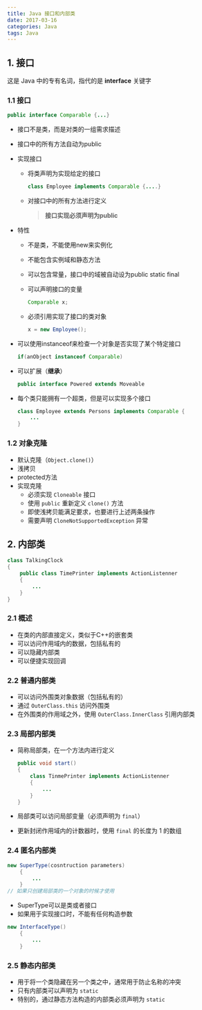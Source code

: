 ```yaml
---
title: Java 接口和内部类
date: 2017-03-16
categories: Java
tags: Java
---
```



## 1. 接口

这是 Java 中的专有名词，指代的是 **interface** 关键字


### 1.1 接口

```java
public interface Comparable {...}
```

<!-- more -->

- 接口不是类，而是对类的一组需求描述
- 接口中的所有方法自动为public
- 实现接口
    - 将类声明为实现给定的接口

        ```java
        class Employee implements Comparable {....}
        ```

    - 对接口中的所有方法进行定义

        > **接口实现必须声明为public**

- 特性
    - 不是类，不能使用new来实例化
    - 不能包含实例域和静态方法
    - 可以包含常量，接口中的域被自动设为public static final
    - 可以声明接口的变量

        ```java
        Comparable x;
        ```
    - 必须引用实现了接口的类对象

        ```java
        x = new Employee();
        ```

- 可以使用instanceof来检查一个对象是否实现了某个特定接口

    ```java
    if(anObject instanceof Comparable)
    ```

- 可以扩展（**继承**）

    ```java
    public interface Powered extends Moveable
    ```

- 每个类只能拥有一个超类，但是可以实现多个接口

    ```java
    class Employee extends Persons implements Comparable {
        ...
    }
    ```

### 1.2 对象克隆

- 默认克隆（`Object.clone()`）
- 浅拷贝
- protected方法
- 实现克隆
    - 必须实现 `Cloneable` 接口
    - 使用 `public` 重新定义 `clone()` 方法
    - 即使浅拷贝能满足要求，也要进行上述两条操作
    - 需要声明 `CloneNotSupportedException` 异常




## 2. 内部类

```java
class TalkingClock
{
	public class TimePrinter implements ActionListenner
	{
		...
	}
}
```

### 2.1 概述

- 在类的内部直接定义，类似于C++的嵌套类
- 可以访问作用域内的数据，包括私有的
- 可以隐藏内部类
- 可以便捷实现回调

### 2.2 普通内部类

- 可以访问外围类对象数据（包括私有的）
- 通过 `OuterClass.this` 访问外围类
- 在外围类的作用域之外，使用 `OuterClass.InnerClass` 引用内部类




### 2.3 局部内部类

- 简称局部类，在一个方法内进行定义

    ```java
    public void start()
    {
	    class TinmePrinter implements ActionListenner
	    {
		    ...
	    }
    }
    ```
- 局部类可以访问局部变量（必须声明为 `final`）
- 更新封闭作用域内的计数器时，使用 `final` 的长度为 $1$ 的数组

### 2.4 匿名内部类

```java
new SuperType(cosntruction parameters)
	{
		...
	}
// 如果只创建局部类的一个对象的时候才使用
```

- SuperType可以是类或者接口
- 如果用于实现接口时，不能有任何构造参数

```java
new InterfaceType()
	{
		...
	}
```




### 2.5 静态内部类

- 用于将一个类隐藏在另一个类之中，通常用于防止名称的冲突
- 只有内部类可以声明为 `static`
- 特别的，通过静态方法构造的内部类必须声明为 `static`
